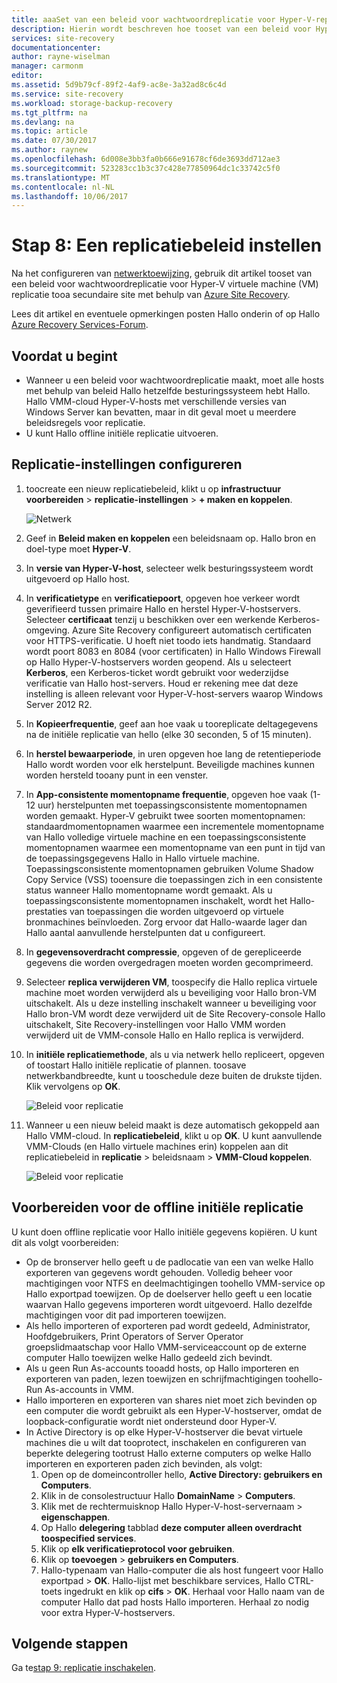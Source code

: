 ```yaml
---
title: aaaSet van een beleid voor wachtwoordreplicatie voor Hyper-V-replicatie tooa secundaire site met Azure Site Recovery | Microsoft Docs
description: Hierin wordt beschreven hoe tooset van een beleid voor Hyper-V VM replicatie tooa secundaire VMM-site met Azure Site Recovery.
services: site-recovery
documentationcenter: 
author: rayne-wiselman
manager: carmonm
editor: 
ms.assetid: 5d9b79cf-89f2-4af9-ac8e-3a32ad8c6c4d
ms.service: site-recovery
ms.workload: storage-backup-recovery
ms.tgt_pltfrm: na
ms.devlang: na
ms.topic: article
ms.date: 07/30/2017
ms.author: raynew
ms.openlocfilehash: 6d008e3bb3fa0b666e91678cf6de3693dd712ae3
ms.sourcegitcommit: 523283cc1b3c37c428e77850964dc1c33742c5f0
ms.translationtype: MT
ms.contentlocale: nl-NL
ms.lasthandoff: 10/06/2017
---
```

# <a name="step-8-set-up-a-replication-policy"></a>Stap 8: Een replicatiebeleid instellen

Na het configureren van [netwerktoewijzing](vmm-to-vmm-walkthrough-network-mapping.md), gebruik dit artikel tooset van een beleid voor wachtwoordreplicatie voor Hyper-V virtuele machine (VM) replicatie tooa secundaire site met behulp van [Azure Site Recovery](site-recovery-overview.md).

Lees dit artikel en eventuele opmerkingen posten Hallo onderin of op Hallo [Azure Recovery Services-Forum](https://social.msdn.microsoft.com/forums/azure/home?forum=hypervrecovmgr).


## <a name="before-you-start"></a>Voordat u begint

- Wanneer u een beleid voor wachtwoordreplicatie maakt, moet alle hosts met behulp van beleid Hallo hetzelfde besturingssysteem hebt Hallo. Hallo VMM-cloud Hyper-V-hosts met verschillende versies van Windows Server kan bevatten, maar in dit geval moet u meerdere beleidsregels voor replicatie.
- U kunt Hallo offline initiële replicatie uitvoeren.

## <a name="configure-replication-settings"></a>Replicatie-instellingen configureren

1. toocreate een nieuw replicatiebeleid, klikt u op **infrastructuur voorbereiden** > **replicatie-instellingen** > **+ maken en koppelen**.

    ![Netwerk](./media/vmm-to-vmm-walkthrough-replication/gs-replication.png)
2. Geef in **Beleid maken en koppelen** een beleidsnaam op. Hallo bron en doel-type moet **Hyper-V**.
3. In **versie van Hyper-V-host**, selecteer welk besturingssysteem wordt uitgevoerd op Hallo host.
4. In **verificatietype** en **verificatiepoort**, opgeven hoe verkeer wordt geverifieerd tussen primaire Hallo en herstel Hyper-V-hostservers. Selecteer **certificaat** tenzij u beschikken over een werkende Kerberos-omgeving. Azure Site Recovery configureert automatisch certificaten voor HTTPS-verificatie. U hoeft niet toodo iets handmatig. Standaard wordt poort 8083 en 8084 (voor certificaten) in Hallo Windows Firewall op Hallo Hyper-V-hostservers worden geopend. Als u selecteert **Kerberos**, een Kerberos-ticket wordt gebruikt voor wederzijdse verificatie van Hallo host-servers. Houd er rekening mee dat deze instelling is alleen relevant voor Hyper-V-host-servers waarop Windows Server 2012 R2.
5. In **Kopieerfrequentie**, geef aan hoe vaak u tooreplicate deltagegevens na de initiële replicatie van hello (elke 30 seconden, 5 of 15 minuten).
6. In **herstel bewaarperiode**, in uren opgeven hoe lang de retentieperiode Hallo wordt worden voor elk herstelpunt. Beveiligde machines kunnen worden hersteld tooany punt in een venster.
7. In **App-consistente momentopname frequentie**, opgeven hoe vaak (1-12 uur) herstelpunten met toepassingsconsistente momentopnamen worden gemaakt. Hyper-V gebruikt twee soorten momentopnamen: standaardmomentopnamen waarmee een incrementele momentopname van Hallo volledige virtuele machine en een toepassingsconsistente momentopnamen waarmee een momentopname van een punt in tijd van de toepassingsgegevens Hallo in Hallo virtuele machine. Toepassingsconsistente momentopnamen gebruiken Volume Shadow Copy Service (VSS) tooensure die toepassingen zich in een consistente status wanneer Hallo momentopname wordt gemaakt. Als u toepassingsconsistente momentopnamen inschakelt, wordt het Hallo-prestaties van toepassingen die worden uitgevoerd op virtuele bronmachines beïnvloeden. Zorg ervoor dat Hallo-waarde lager dan Hallo aantal aanvullende herstelpunten dat u configureert.
8. In **gegevensoverdracht compressie**, opgeven of de gerepliceerde gegevens die worden overgedragen moeten worden gecomprimeerd.
9. Selecteer **replica verwijderen VM**, toospecify die Hallo replica virtuele machine moet worden verwijderd als u beveiliging voor Hallo bron-VM uitschakelt. Als u deze instelling inschakelt wanneer u beveiliging voor Hallo bron-VM wordt deze verwijderd uit de Site Recovery-console Hallo uitschakelt, Site Recovery-instellingen voor Hallo VMM worden verwijderd uit de VMM-console Hallo en Hallo replica is verwijderd.
10. In **initiële replicatiemethode**, als u via netwerk hello repliceert, opgeven of toostart Hallo initiële replicatie of plannen. toosave netwerkbandbreedte, kunt u tooschedule deze buiten de drukste tijden. Klik vervolgens op **OK**.

     ![Beleid voor replicatie](./media/vmm-to-vmm-walkthrough-replication/gs-replication2.png)
11. Wanneer u een nieuw beleid maakt is deze automatisch gekoppeld aan Hallo VMM-cloud. In **replicatiebeleid**, klikt u op **OK**. U kunt aanvullende VMM-Clouds (en Hallo virtuele machines erin) koppelen aan dit replicatiebeleid in **replicatie** > beleidsnaam > **VMM-Cloud koppelen**.

     ![Beleid voor replicatie](./media/vmm-to-vmm-walkthrough-replication/policy-associate.png)



## <a name="prepare-for-offline-initial-replication"></a>Voorbereiden voor de offline initiële replicatie

U kunt doen offline replicatie voor Hallo initiële gegevens kopiëren. U kunt dit als volgt voorbereiden:

* Op de bronserver hello geeft u de padlocatie van een van welke Hallo exporteren van gegevens wordt gehouden. Volledig beheer voor machtigingen voor NTFS en deelmachtigingen toohello VMM-service op Hallo exportpad toewijzen. Op de doelserver hello geeft u een locatie waarvan Hallo gegevens importeren wordt uitgevoerd. Hallo dezelfde machtigingen voor dit pad importeren toewijzen.
* Als hello importeren of exporteren pad wordt gedeeld, Administrator, Hoofdgebruikers, Print Operators of Server Operator groepslidmaatschap voor Hallo VMM-serviceaccount op de externe computer Hallo toewijzen welke Hallo gedeeld zich bevindt.
* Als u geen Run As-accounts tooadd hosts, op Hallo importeren en exporteren van paden, lezen toewijzen en schrijfmachtigingen toohello-Run As-accounts in VMM.
* Hallo importeren en exporteren van shares niet moet zich bevinden op een computer die wordt gebruikt als een Hyper-V-hostserver, omdat de loopback-configuratie wordt niet ondersteund door Hyper-V.
* In Active Directory is op elke Hyper-V-hostserver die bevat virtuele machines die u wilt dat tooprotect, inschakelen en configureren van beperkte delegering tootrust Hallo externe computers op welke Hallo importeren en exporteren paden zich bevinden, als volgt:
  1. Open op de domeincontroller hello, **Active Directory: gebruikers en Computers**.
  2. Klik in de consolestructuur Hallo **DomainName** > **Computers**.
  3. Klik met de rechtermuisknop Hallo Hyper-V-host-servernaam > **eigenschappen**.
  4. Op Hallo **delegering** tabblad **deze computer alleen overdracht toospecified services**.
  5. Klik op **elk verificatieprotocol voor gebruiken**.
  6. Klik op **toevoegen** > **gebruikers en Computers**.
  7. Hallo-typenaam van Hallo-computer die als host fungeert voor Hallo exportpad > **OK**. Hallo-lijst met beschikbare services, Hallo CTRL-toets ingedrukt en klik op **cifs** > **OK**. Herhaal voor Hallo naam van de computer Hallo dat pad hosts Hallo importeren. Herhaal zo nodig voor extra Hyper-V-hostservers.



## <a name="next-steps"></a>Volgende stappen

Ga te[stap 9: replicatie inschakelen](vmm-to-vmm-walkthrough-enable-replication.md).
